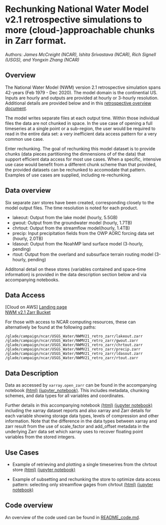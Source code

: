 # Rechunking National Water Model v2.1 retrospective simulations to more (cloud-)approachable chunks in Zarr format.
Authors: _James McCreight (NCAR), Ishita Srivastava (NCAR), Rich Signell (USGS), and Yongxin Zhang (NCAR)_


## Overview
The National Water Model (NWM) version 2.1 retrospective simulation spans 42-years (Feb 1979 - Dec 2020). The model
domain is the continential US. Inputs are hourly and outputs are provided at hourly or 3-hourly resolution. Additional details
are provided below and in this
[retrospective overview document](https://github.com/NCAR/rechunk_retro_nwm_v21/blob/main/ancillary/NWMv2.1_42YrRetrospective_OutputVarsFullPhysicsRun.pdf).

The model writes separate files at each output time. Within those individual files the data are not chunked 
in space. In the use case of opening a full timeseries at a single point or a sub-region, the user would be required to 
read in the entire data set: a very inefficient data access pattern for a very common use case. 

Enter rechunking. The goal of rechunking this model dataset is to provide chunks (data pieces partitioning the dimnensions of
of the data) that support efficient data access for most use cases. When a specific, intensive use case would benefit
from a different chunk scheme than that provided, the provided datasets can be rechunked to accomodate that pattern. 
Examples of use cases are supplied, including re-rechunking.


## Data overview
Six separate zarr stores have been created, corresponding closely to the model output files. The time resolution is noted for each product. 

* lakeout: Output from the lake model (hourly, 5.5GB)
* gwout: Output from the groundwater model (hourly, 1.7TB)
* chrtout: Output from the streamflow model(hourly, 1.4TB)
* precip: Input precipitation fields from the OWP AORC forcing data set (hourly, 2.0TB)
* ldasout: Output from the NoahMP land surface model (3-hourly, pending)
* rtout: Output from the overland and subsurface terrain routing model (3-hourly, pending)


Additonal detail on these stores (variables contained and space-time information) is provided in the data description section 
below and via accompanying notebooks.


## Data Access

[Cloud on AWS]
[Landing page](https://registry.opendata.aws/nwm-archive/)  
[NWM v2.1 Zarr Bucket](https://noaa-nwm-retrospective-2-1-zarr-pds.s3.amazonaws.com/index.html)  

For those with access to NCAR computing resources, these can alternatively be found at the following paths:
```
/glade/campaign/ncar/USGS_Water/NWMV21_retro_zarr/lakeout.zarr
/glade/campaign/ncar/USGS_Water/NWMV21_retro_zarr/gwout.zarr
/glade/campaign/ncar/USGS_Water/NWMV21_retro_zarr/chrtout.zarr
/glade/campaign/ncar/USGS_Water/NWMV21_retro_zarr/precip.zarr
/glade/campaign/ncar/USGS_Water/NWMV21_retro_zarr/ldasout.zarr
/glade/campaign/ncar/USGS_Water/NWMV21_retro_zarr/rtout.zarr
```


## Data Description

Data as accessed by `xarray.open_zarr` can be found in the accompanying notebook
[(html)](https://nbviewer.org/github/NCAR/rechunk\_retro_nwm\_v21/blob/main/notebooks/data\_description.ipynb) 
[(jupyter\_notebook)](https://github.com/NCAR/rechunk_retro_nwm_v21/blob/main/notebooks/data_description.ipynb). This includes
metadata, chunking schemes, and data types for all variables and coordinates. 

Further details in this accompanying notebook 
[(html)](https://nbviewer.org/github/NCAR/rechunk_retro_nwm_v21/blob/main/notebooks/data_description_detail.ipynb) 
[(jupyter notebook)](https://github.com/NCAR/rechunk_retro_nwm_v21/blob/main/notebooks/data_description_detail.ipynb)
including the xarray dataset reports and also xarray and Zarr details for each variable showing storage data types, levels of 
compression and other information. Note that the difference in the data types between xarray and zarr result from the use of scale\_factor 
and add\_offset metadata in the underlying Zarr data set which xarray uses to recover floating point variables from the stored 
integers. 


## Use Cases

* Example of retrieving and plotting a single timeserires from the chrtout store
[(html)](https://nbviewer.org/github/NCAR/rechunk_retro_nwm_v21/blob/main/notebooks/usage_example_streamflow_timeseries.ipynb) 
[(jupyter notebook)](https://github.com/NCAR/rechunk_retro_nwm_v21/blob/main/notebooks/usage_example_streamflow_timeseries.ipynb)

* Example of subsetting and rechunking the store to optimize data access pattern: selecting only streamflow gages from chrtout
[(html)](https://nbviewer.org/github/NCAR/rechunk_retro_nwm_v21/blob/main/notebooks/usage_example_rerechunk_chrtout.ipynb) 
[(jupyter notebook)](https://github.com/NCAR/rechunk_retro_nwm_v21/blob/main/notebooks/usage_example_rerechunk_chrtout.ipynb)


## Code overview
An overview of the code used can be found in [README_code.md](README_code.md).
